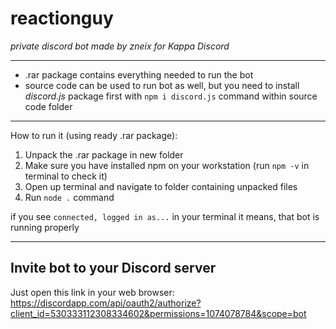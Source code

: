 reactionguy
=======
_private discord bot made by zneix for Kappa Discord_

---

* .rar package contains everything needed to run the bot
* source code can be used to run bot as well, but you need to install *discord.js* package first with `npm i discord.js` command within source code folder

---

How to run it (using ready .rar package):
1. Unpack the .rar package in new folder
2. Make sure you have installed npm on your workstation (run `npm -v` in terminal to check it)
3. Open up terminal and navigate to folder containing unpacked files
4. Run `node .` command

if you see `connected, logged in as...` in your terminal it means, that bot is running properly

---

## Invite bot to your Discord server

Just open this link in your web browser:
https://discordapp.com/api/oauth2/authorize?client_id=530333112308334602&permissions=1074078784&scope=bot
